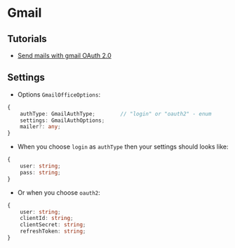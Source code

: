 # Gmail

## Tutorials

- [Send mails with gmail OAuth 2.0](https://medium.com/@RistaSB/use-expressjs-to-send-mails-with-gmail-oauth-2-0-and-nodemailer-d585bba71343)

## Settings

- Options `GmailOfficeOptions`:

```typescript
{
    authType: GmailAuthType;        // "login" or "oauth2" - enum
    settings: GmailAuthOptions;
    mailer?: any;
}
```

- When you choose `login` as `authType` then your settings should looks like:

```typescript
{
    user: string;
    pass: string;
}
```

- Or when you choose `oauth2`:

```typescript
{
    user: string;
    clientId: string;
    clientSecret: string;
    refreshToken: string;
}
```
